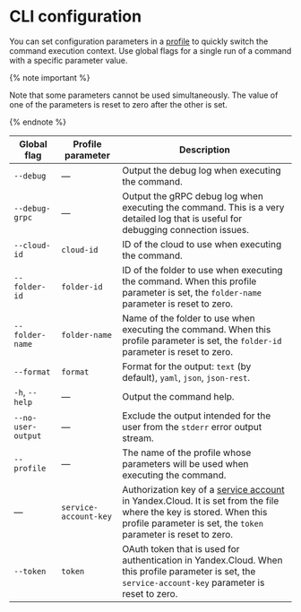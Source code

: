 # CLI configuration

You can set configuration parameters in a [profile](profile.md) to quickly switch the command execution context. Use global flags for a single run of a command with a specific parameter value.

{% note important %}

Note that some parameters cannot be used simultaneously. The value of one of the parameters is reset to zero after the other is set.

{% endnote %}

| Global flag | Profile parameter | Description |
| ---- | ---- | ---- |
| `--debug` | — | Output the debug log when executing the command. |
| `--debug-grpc` | — | Output the gRPC debug log when executing the command. This is a very detailed log that is useful for debugging connection issues. |
| `--cloud-id` | `cloud-id` | ID of the cloud to use when executing the command. |
| `--folder-id` | `folder-id` | ID of the folder to use when executing the command. When this profile parameter is set, the `folder-name` parameter is reset to zero. |
| `--folder-name` | `folder-name` | Name of the folder to use when executing the command. When this profile parameter is set, the `folder-id` parameter is reset to zero. |
| `--format` | `format` | Format for the output: `text` (by default), `yaml`, `json`, `json-rest`. |
| `-h`, `--help` | — | Output the command help. |
| `--no-user-output` | — | Exclude the output intended for the user from the `stderr` error output stream. |
| `--profile` | — | The name of the profile whose parameters will be used when executing the command. |
| — | `service-account-key` | Authorization key of a [service account](../../iam/concepts/users/service-accounts.md) in Yandex.Cloud. It is set from the file where the key is stored. When this profile parameter is set, the `token` parameter is reset to zero. |
| `--token` | `token` | OAuth token that is used for authentication in Yandex.Cloud. When this profile parameter is set, the `service-account-key` parameter is reset to zero. |

